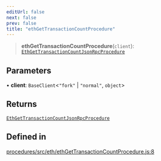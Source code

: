 ```yaml
---
editUrl: false
next: false
prev: false
title: "ethGetTransactionCountProcedure"
---
```


> **ethGetTransactionCountProcedure**(`client`): [`EthGetTransactionCountJsonRpcProcedure`](/reference/tevm/procedures/type-aliases/ethgettransactioncountjsonrpcprocedure/)

## Parameters

• **client**: `BaseClient`\<`"fork"` \| `"normal"`, `object`\>

## Returns

[`EthGetTransactionCountJsonRpcProcedure`](/reference/tevm/procedures/type-aliases/ethgettransactioncountjsonrpcprocedure/)

## Defined in

[procedures/src/eth/ethGetTransactionCountProcedure.js:8](https://github.com/evmts/tevm-monorepo/blob/main/packages/procedures/src/eth/ethGetTransactionCountProcedure.js#L8)
